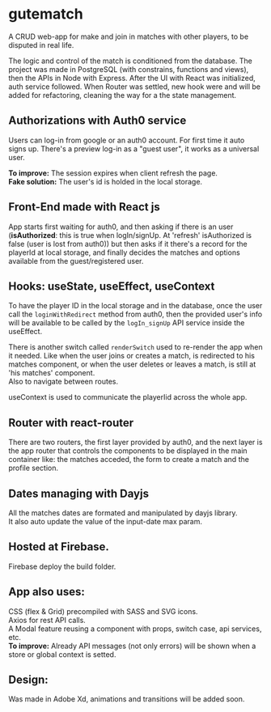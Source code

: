 #  gutematch
A CRUD web-app for make and join in matches with other players, to be disputed in real life.

The logic and control of the match is conditioned from the database.
The project was made in PostgreSQL (with constrains, functions and views), then the APIs in Node with Express.
After the UI with React was initialized, auth service followed. 
When Router was settled, new hook were and will be added for refactoring, cleaning the way for a the state management.

## Authorizations with Auth0 service
Users can log-in from google or an auth0 account. For first time it auto signs up.
There's a preview log-in as a "guest user", it works as a universal user.

**To improve:** The session expires when client refresh the page.\
**Fake solution:** The user's id is holded in the local storage.

## Front-End made with React js
App starts first waiting for auth0, and then asking if there is an user (**isAuthorized**: this is true when logIn/signUp. At 'refresh' isAuthorized is false (user is lost from auth0)) but then asks if it there's a record for the playerId at local storage, and finally decides the matches and options available from the guest/registered user.

## Hooks: useState, useEffect, useContext
To have the player ID in the local storage and in the database, once the user call the `loginWithRedirect` method from auth0, then the provided user's info will be available to be called by the `logIn_signUp` API service inside the useEffect.

There is another switch called `renderSwitch` used to re-render the app when it needed. Like when the user joins or creates a match, is redirected to his matches component, or when the user deletes or leaves a match, is still at 'his matches' component.\
Also to navigate between routes.

useContext is used to communicate the playerIid across the whole app.

## Router with react-router
There are two routers, the first layer provided by auth0, and the next layer is the app router that controls the components to be displayed in the main container like: the matches acceded, the form to create a match and the profile section.

## Dates managing with Dayjs
All the matches dates are formated and manipulated by dayjs library.\
It also auto update the value of the input-date max param.

## Hosted at Firebase.
Firebase deploy the build folder.

## App also uses:
CSS (flex & Grid) precompiled with SASS and SVG icons.\
Axios for rest API calls.\
A Modal feature reusing a component with props, switch case, api services, etc.\
**To improve:** Already API messages (not only errors) will be shown when a store or global context is setted.

## Design:
Was made in Adobe Xd, animations and transitions will be added soon.
